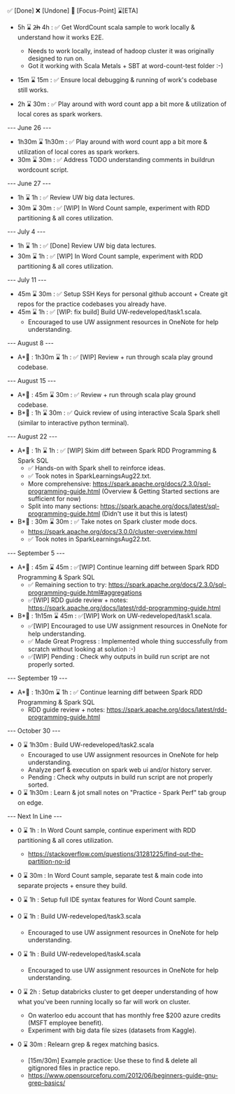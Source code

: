 ✅ [Done] ❌ [Undone] 🚧 [Focus-Point] ⌛[ETA]

- 5h ⌛ 2̶h̶ 4h : ✅ Get WordCount scala sample to work locally & understand how it works E2E.
    - Needs to work locally, instead of hadoop cluster it was originally designed to run on.
    - Got it working with Scala Metals + SBT at word-count-test folder :-)


- 15m ⌛ 15m : ✅ Ensure local debugging & running of work's codebase still works.
- 2h ⌛ 30m : ✅ Play around with word count app a bit more 
& utilization of local cores as spark workers.


--- June 26 ---
- 1h30m ⌛ 1h30m : ✅ Play around with word count app a bit more & utilization of local cores as spark workers.
- 30m ⌛ 30m : ✅ Address TODO understanding comments in buildrun wordcount script.


--- June 27 ---
- 1h ⌛ 1h : ✅ Review UW big data lectures.
- 30m ⌛ 30m : ✅ [WIP] In Word Count sample, experiment with RDD partitioning & all cores utilization.


--- July 4 ---
- 1h ⌛ 1h : ✅ [Done] Review UW big data lectures.
- 30m ⌛ 1h : ✅ [WIP] In Word Count sample, experiment with RDD partitioning & all cores utilization.


--- July 11 ---
- 45m ⌛ 30m : ✅ Setup SSH Keys for personal github account + 
Create git repos for the practice codebases you already have.
- 45m ⌛ 1h : ✅ [WIP: fix build] Build UW-redeveloped/task1.scala.
    - Encouraged to use UW assignment resources in OneNote for help understanding.


--- August 8 ---
- A*🌟 : 1h30m ⌛ 1h : ✅ [WIP] Review + run through scala play ground codebase. 


--- August 15 ---
- A*🌟 : 45m ⌛ 30m : ✅ Review + run through scala play ground codebase. 
- B*🌟 : 1h ⌛ 30m : ✅ Quick review of using interactive Scala Spark shell (similar to interactive python terminal).


--- August 22 ---
- A*🌟 : 1h ⌛ 1h : ✅ [WIP] Skim diff between Spark RDD Programming & Spark SQL 
  - ✅ Hands-on with Spark shell to reinforce ideas.
  - ✅ Took notes in SparkLearningsAug22.txt.
  * More comprehensive: https://spark.apache.org/docs/2.3.0/sql-programming-guide.html (Overview & Getting Started sections are sufficient for now)
  * Split into many sections: https://spark.apache.org/docs/latest/sql-programming-guide.html (Didn't use it but this is latest)
- B*🌟 : 30m ⌛ 30m : ✅ Take notes on Spark cluster mode docs.
  * https://spark.apache.org/docs/3.0.0/cluster-overview.html
  - ✅ Took notes in SparkLearningsAug22.txt.


--- September 5 ---
- A*🌟 : 45m ⌛ 45m : ✅[WIP] Continue learning diff between Spark RDD Programming & Spark SQL 
    - ✅ Remaining section to try: https://spark.apache.org/docs/2.3.0/sql-programming-guide.html#aggregations 
    - ✅[WIP] RDD guide review + notes: https://spark.apache.org/docs/latest/rdd-programming-guide.html 
- B*🌟 : 1h15m ⌛ 45m : ✅[WIP] Work on UW-redeveloped/task1.scala.
  - ✅[WIP] Encouraged to use UW assignment resources in OneNote for help understanding.
  - ✅ Made Great Progress : Implemented whole thing successfully from scratch without looking at solution :-)
  - ✅[WIP] Pending : Check why outputs in build run script are not properly sorted.


--- September 19 ---
- A*🌟 : 1h30m ⌛ 1h : ✅ Continue learning diff between Spark RDD Programming & Spark SQL 
  - RDD guide review + notes: https://spark.apache.org/docs/latest/rdd-programming-guide.html 

--- October 30 ---
- 0 ⌛ 1h30m : Build UW-redeveloped/task2.scala
  - Encouraged to use UW assignment resources in OneNote for help understanding.
  - Analyze perf & execution on spark web ui and/or history server. 
  - Pending : Check why outputs in build run script are not properly sorted.
- 0 ⌛ 1h30m : Learn & jot small notes on "Practice - Spark Perf" tab group on edge.

--- Next In Line ---
- 0 ⌛ 1h : In Word Count sample, continue experiment with RDD partitioning & all cores utilization.
  - https://stackoverflow.com/questions/31281225/find-out-the-partition-no-id

- 0 ⌛ 30m : In Word Count sample, separate test & main code into separate projects + ensure they build.

- 0 ⌛ 1h : Setup full IDE syntax features for Word Count sample.

- 0 ⌛ 1h : Build UW-redeveloped/task3.scala
    - Encouraged to use UW assignment resources in OneNote for help understanding.

- 0 ⌛ 1h : Build UW-redeveloped/task4.scala
    - Encouraged to use UW assignment resources in OneNote for help understanding.

- 0 ⌛ 2h : Setup databricks cluster to get deeper understanding of how what you've 
been running locally so far will work on cluster.
    - On waterloo edu account that has monthly free $200 azure credits (MSFT employee benefit).
    - Experiment with big data file sizes (datasets from Kaggle).

- 0 ⌛ 30m : Relearn grep & regex matching basics.
    - [15m/30m] Example practice: Use these to find & delete all gitignored files in practice repo. 
    - https://www.opensourceforu.com/2012/06/beginners-guide-gnu-grep-basics/
